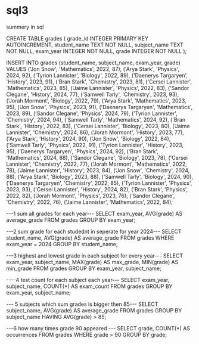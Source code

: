 # sql3
summery in sql

CREATE TABLE grades (
    grade_id INTEGER PRIMARY KEY AUTOINCREMENT,
    student_name TEXT NOT NULL,
    subject_name TEXT NOT NULL,
    exam_year INTEGER NOT NULL,
    grade INTEGER NOT NULL
);

INSERT INTO grades (student_name, subject_name, exam_year, grade) 
VALUES 
('Jon Snow', 'Mathematics', 2022, 87),
('Arya Stark', 'Physics', 2024, 92),
('Tyrion Lannister', 'Biology', 2022, 89),
('Daenerys Targaryen', 'History', 2023, 91),
('Bran Stark', 'Chemistry', 2023, 81),
('Cersei Lannister', 'Mathematics', 2023, 85),
('Jaime Lannister', 'Physics', 2022, 83),
('Sandor Clegane', 'History', 2024, 77),
('Samwell Tarly', 'Chemistry', 2023, 93),
('Jorah Mormont', 'Biology', 2022, 79),
('Arya Stark', 'Mathematics', 2023, 95),
('Jon Snow', 'Physics', 2023, 91),
('Daenerys Targaryen', 'Mathematics', 2023, 89),
('Sandor Clegane', 'Physics', 2024, 79),
('Tyrion Lannister', 'Chemistry', 2024, 94),
('Samwell Tarly', 'Mathematics', 2024, 92),
('Bran Stark', 'History', 2022, 83),
('Cersei Lannister', 'Biology', 2023, 80),
('Jaime Lannister', 'Chemistry', 2024, 86),
('Jorah Mormont', 'History', 2023, 77),
('Arya Stark', 'History', 2024, 90),
('Jon Snow', 'Biology', 2022, 84),
('Samwell Tarly', 'Physics', 2022, 91),
('Tyrion Lannister', 'History', 2023, 95),
('Daenerys Targaryen', 'Physics', 2024, 92),
('Bran Stark', 'Mathematics', 2024, 88),
('Sandor Clegane', 'Biology', 2023, 78),
('Cersei Lannister', 'Chemistry', 2022, 77),
('Jorah Mormont', 'Mathematics', 2022, 78),
('Jaime Lannister', 'History', 2023, 84),
('Jon Snow', 'Chemistry', 2024, 88),
('Arya Stark', 'Biology', 2023, 88),
('Samwell Tarly', 'Biology', 2024, 90),
('Daenerys Targaryen', 'Chemistry', 2022, 85),
('Tyrion Lannister', 'Physics', 2023, 93),
('Cersei Lannister', 'History', 2024, 82),
('Bran Stark', 'Physics', 2022, 82),
('Jorah Mormont', 'Physics', 2023, 76),
('Sandor Clegane', 'Chemistry', 2022, 76),
('Jaime Lannister', 'Mathematics', 2022, 84);

---1 sum all grades for each year---
SELECT exam_year, AVG(grade) AS average_grade
FROM grades
GROUP BY exam_year;


---2 sum grade for each studednt in seperate for year 2024---
SELECT student_name, AVG(grade) AS average_grade
FROM grades
WHERE exam_year = 2024
GROUP BY student_name;

---3 highest and lowest grade in each subject for every year---
SELECT exam_year, subject_name, MAX(grade) AS max_grade, MIN(grade) AS min_grade
FROM grades
GROUP BY exam_year, subject_name;


----4 test count for each subject each year---
SELECT exam_year, subject_name, COUNT(*) AS exam_count
FROM grades
GROUP BY exam_year, subject_name;

--- 5 subjects which sum grades is bigger then 85---
SELECT subject_name, AVG(grade) AS average_grade
FROM grades
GROUP BY subject_name
HAVING AVG(grade) > 85;

---6 how many times grade 90 appeared ---
SELECT grade, COUNT(*) AS occurrences
FROM grades
WHERE grade > 90
GROUP BY grade;





